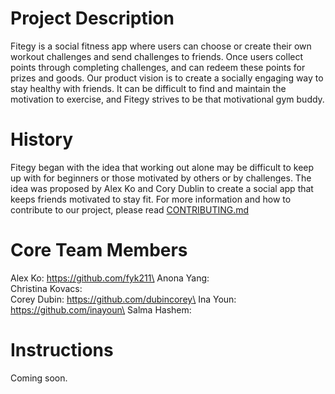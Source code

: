 # Project Description

Fitegy is a social fitness app where users can choose or create their own workout challenges and send challenges to friends. Once users collect points through completing challenges, and can redeem these points for prizes and goods. 
Our product vision is to create a socially engaging way to stay healthy with friends. It can be difficult to find and maintain the motivation to exercise, and Fitegy strives to be that motivational gym buddy.

# History
Fitegy began with the idea that working out alone may be difficult to keep up with for beginners or those motivated by others or by challenges. The idea was proposed by Alex Ko and Cory Dublin to create a social app that keeps friends motivated to stay fit. For more information and how to contribute to our project, please read [CONTRIBUTING.md](./CONTRIBUTING.md)

# Core Team Members
Alex Ko: https://github.com/fyk211\
Anona Yang: \
Christina Kovacs: \
Corey Dubin: https://github.com/dubincorey\
Ina Youn: https://github.com/inayoun\
Salma Hashem: 

# Instructions
Coming soon.

